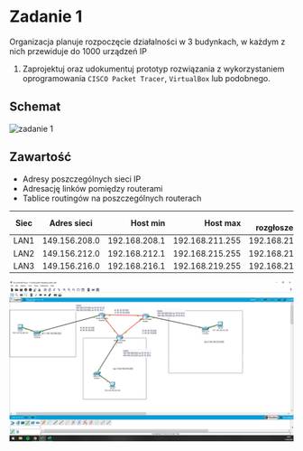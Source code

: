 # Zadanie 1

Organizacja planuje rozpoczęcie działalności w 3 budynkach, w każdym z nich przewiduje do 1000 urządzeń IP

1. Zaprojektuj oraz udokumentuj prototyp rozwiązania z wykorzystaniem oprogramowania ``CISCO Packet Tracer``, ``VirtualBox`` lub podobnego. 

## Schemat

![zadanie 1](stage-01.svg)

## Zawartość

 * Adresy poszczególnych sieci IP
 * Adresację linków pomiędzy routerami
 * Tablice routingów na poszczególnych routerach

| Siec   | Adres sieci | Host min     | Host max      | Adres rozgłoszeniowy |
| -------------     |:-------------: | -----:       | -----:        | -----:    |
|   LAN1       | 149.156.208.0 | 192.168.208.1   | 192.168.211.255 | 192.168.211.255  |
|   LAN2     | 149.156.212.0 |   192.168.212.1  | 192.168.215.255 | 192.168.215.255 |
|   LAN3   | 149.156.216.0 | 192.168.216.1 | 192.168.219.255| 192.168.219.255 |


 
 ![zadanie 1](zad6.png)

 

